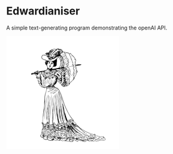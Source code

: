 # Edwardianiser
A simple text-generating program demonstrating the openAI API. 

![Image](https://github.com/Softwave/Edwardianiser/blob/main/public/lady.png)